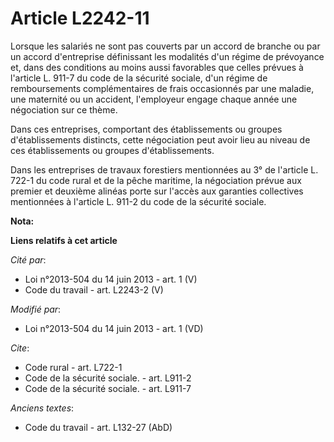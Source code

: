 # Article L2242-11

Lorsque les salariés ne sont pas couverts par un accord de branche ou par un accord d'entreprise définissant les modalités
d'un régime de prévoyance et, dans des conditions au moins aussi favorables que celles prévues à l'article L. 911-7 du code
de la sécurité sociale, d'un régime de remboursements complémentaires de frais occasionnés par une maladie, une maternité ou
un accident, l'employeur engage chaque année une négociation sur ce thème. 

Dans ces entreprises, comportant des établissements ou groupes d'établissements distincts, cette négociation peut avoir lieu
au niveau de ces établissements ou groupes d'établissements. 

Dans les entreprises de travaux forestiers mentionnées au 3° de l'article L. 722-1 du code rural et de la pêche maritime, la
négociation prévue aux premier et deuxième alinéas porte sur l'accès aux garanties collectives mentionnées à l'article L.
911-2 du code de la sécurité sociale.

**Nota:**



**Liens relatifs à cet article**

_Cité par_:

  - Loi n°2013-504 du 14 juin 2013 - art. 1 (V)
  - Code du travail - art. L2243-2 (V)

_Modifié par_:

  - Loi n°2013-504 du 14 juin 2013 - art. 1 (VD)

_Cite_:

  - Code rural - art. L722-1
  - Code de la sécurité sociale. - art. L911-2
  - Code de la sécurité sociale. - art. L911-7

_Anciens textes_:

  - Code du travail - art. L132-27 (AbD)
